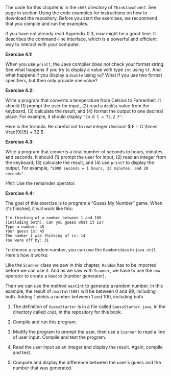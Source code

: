 The code for this chapter is in the `ch03` directory of `ThinkJavaCode2`.
See page in section Using the code examples for instructions on how to download the repository.
Before you start the exercises, we recommend that you compile and run the examples.

If you have not already read Appendix 0.3, now might be a good time.
It describes the command-line interface, which is a powerful and efficient way to interact with your computer.


**Exercise 4.1:**

When you use `printf`, the Java compiler does not check your format string.
See what happens if you try to display a value with type `int` using `%f`.
And what happens if you display a `double` using `%d`?
What if you use two format specifiers, but then only provide one value?





**Exercise 4.2:**

Write a program that converts a temperature from Celsius to Fahrenheit.
It should (1) prompt the user for input, (2) read a `double` value from the keyboard, (3) calculate the result, and (4) format the output to one decimal place.
For example, it should display `"24.0 C = 75.2 F"`.

Here is the formula.
Be careful not to use integer division!
$ F = C \times \frac{9}{5} + 32 $




**Exercise 4.3:**

Write a program that converts a total number of seconds to hours, minutes, and seconds.
It should (1) prompt the user for input, (2) read an integer from the keyboard, (3) calculate the result, and (4) use `printf` to display the output.
For example, `"5000 seconds = 1 hours, 23 minutes, and 20 seconds"`.

*Hint:* Use the remainder operator.




**Exercise 4.4:**

The goal of this exercise is to program a “Guess My Number” game.
When it's finished, it will work like this:

```code
I'm thinking of a number between 1 and 100
(including both). Can you guess what it is?
Type a number: 45
Your guess is: 45
The number I was thinking of is: 14
You were off by: 31
```

To choose a random number, you can use the `Random` class in `java.util`.
Here's how it works:





Like the `Scanner` class we saw in this chapter, `Random` has to be imported before we can use it.
And as we saw with `Scanner`, we have to use the `new` operator to create a `Random` (number generator).

Then we can use the method `nextInt` to generate a random number.
In this example, the result of `nextInt(100)` will be between 0 and 99, including both.
Adding 1 yields a number between 1 and 100, including both.



1.  The definition of `GuessStarter` is in a file called `GuessStarter.java`, in the directory called `ch03`, in the repository for this book.

1.  Compile and run this program.

1.  Modify the program to prompt the user, then use a `Scanner` to read a line of user input.
Compile and test the program.

1.  Read the user input as an integer and display the result.
Again, compile and test.

1.  Compute and display the difference between the user's guess and the number that was generated.